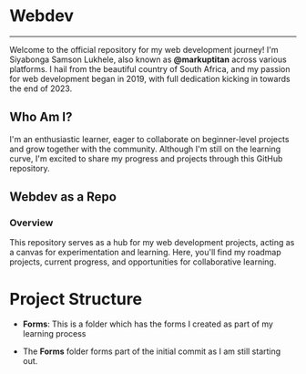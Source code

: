 # Webdev

---

 Welcome to the official repository for my web development journey! I'm Siyabonga Samson Lukhele, also known as **@markuptitan** across various platforms. I hail from the beautiful country of South Africa, and my passion for web development began in 2019, with full dedication kicking in towards the end of 2023.

## Who Am I?

I'm an enthusiastic learner, eager to collaborate on beginner-level projects and grow together with the community. Although I'm still on the learning curve, I'm excited to share my progress and projects through this GitHub repository.

## Webdev as a Repo

### Overview

This repository serves as a hub for my web development projects, acting as a canvas for experimentation and learning. Here, you'll find my roadmap projects, current progress, and opportunities for collaborative learning.

# Project Structure

- **Forms**: This is a folder which has the forms I created as part of my learning process

- The **Forms** folder forms part of the initial commit as I am still starting out.